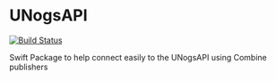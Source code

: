 # UNogsAPI

[![Build Status](https://travis-ci.org/murphb52/UNogsAPIClient.svg?branch=master)](https://travis-ci.org/murphb52/UNogsAPIClient)

Swift Package to help connect easily to the UNogsAPI using Combine publishers
